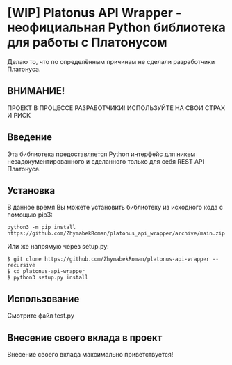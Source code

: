 # [WIP] Platonus API Wrapper - неофициальная Python библиотека для работы с Платонусом

Делаю то, что по определённым причинам не сделали разработчики Платонуса.

## ВНИМАНИЕ!
ПРОЕКТ В ПРОЦЕССЕ РАЗРАБОТЧИКИ! ИСПОЛЬЗУЙТЕ НА СВОИ СТРАХ И РИСК

## Введение
Эта библиотека предоставляется Python интерфейс для никем незадокументированного и сделанного только для себя REST API Платонуса.

## Установка
В данное время Вы можете установить библиотеку из исходного кода с помощью pip3:
```
python3 -m pip install https://github.com/ZhymabekRoman/platonus_api_wrapper/archive/main.zip
```

Или же напрямую через setup.py:
```
$ git clone https://github.com/ZhymabekRoman/platonus-api-wrapper --recursive
$ cd platonus-api-wrapper
$ python3 setup.py install
```

## Использование
Смотрите файл test.py

## Внесение своего вклада в проект
Внесение своего вклада максимально приветствуется!
